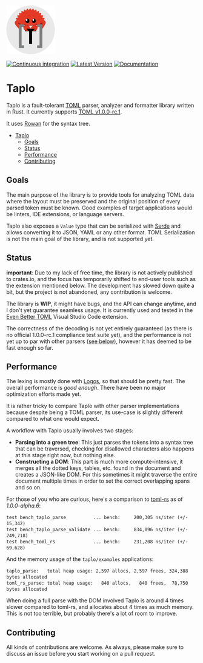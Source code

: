 <div style="text-align:left"><img src="taplo-icon.png" width="128"></div>

[![Continuous integration](https://github.com/tamasfe/taplo/workflows/Continuous%20integration/badge.svg)](https://github.com/tamasfe/taplo/actions?query=workflow%3A%22Continuous+integration%22)
[![Latest Version](https://img.shields.io/crates/v/taplo.svg)](https://crates.io/crates/taplo)
[![Documentation](https://docs.rs/taplo/badge.svg)](https://docs.rs/taplo)

# Taplo

Taplo is a fault-tolerant [TOML](https://github.com/toml-lang/toml) parser, analyzer and formatter library written in Rust. It currently supports [TOML v1.0.0-rc.1](https://github.com/toml-lang/toml/blob/master/versions/en/toml-v1.0.0-rc.1.md).

It uses [Rowan](https://github.com/rust-analyzer/rowan) for the syntax tree.

- [Taplo](#taplo)
  - [Goals](#goals)
  - [Status](#status)
  - [Performance](#performance)
  - [Contributing](#contributing)

## Goals

The main purpose of the library is to provide tools for analyzing TOML data where the layout must be preserved and the original position of every parsed token must be known. Good examples of target applications would be linters, IDE extensions, or language servers.

Taplo also exposes a `Value` type that can be serialized with [Serde](https://github.com/serde-rs/serde) and allows converting it to JSON, YAML or any other format. TOML Serialization is not the main goal of the library, and is not supported yet.

## Status

**important**: Due to my lack of free time, the library is not actively published to crates.io, and the focus has temporarily shifted to end-user tools such as the extension mentioned below. The development has slowed down quite a bit, but the project is not abandoned, any contribution is welcome.

The library is **WIP**, it might have bugs, and the API can change anytime, and I don't yet guarantee seamless usage. It is currently used and tested in the [Even Better TOML](https://marketplace.visualstudio.com/items?itemName=tamasfe.even-better-toml) Visual Studio Code extension.

The correctness of the decoding is not yet entirely guaranteed (as there is no official 1.0.0-rc.1 compliance test suite yet), and the performance is not yet up to par with other parsers ([see below](#performance)), however it has deemed to be fast enough so far.

## Performance

The lexing is mostly done with [Logos](https://github.com/maciejhirsz/logos), so that should be pretty fast. The overall performance is _good enough_. There have been no major optimization efforts made yet.

It is rather tricky to compare Taplo with other parser implementations because despite being a TOML parser, its use-case is slightly different compared to what one would expect.

A workflow with Taplo usually involves two stages:
- **Parsing into a green tree**: This just parses the tokens into a syntax tree that can be traversed, checking for disallowed characters also happens at this stage right now, but nothing else.
- **Constructing a DOM**: This part is much more compute-intensive, it merges all the dotted keys, tables, etc. found in the document and creates a JSON-like DOM. For this sometimes it might traverse the entire document multiple times in order to set the correct overlapping spans and so on.

For those of you who are curious, here's a comparison to [toml-rs](https://github.com/alexcrichton/toml-rs) as of *1.0.0-alpha.6*:

```
test bench_taplo_parse          ... bench:     200,305 ns/iter (+/- 15,342)
test bench_taplo_parse_validate ... bench:     834,096 ns/iter (+/- 249,718)
test bench_toml_rs              ... bench:     231,208 ns/iter (+/- 69,628)
```

And the memory usage of the `taplo/examples` applications:

```
taplo_parse:   total heap usage: 2,597 allocs, 2,597 frees, 324,388 bytes allocated
toml_rs_parse: total heap usage:   840 allocs,   840 frees,  78,750 bytes allocated
```

When doing a full parse with the DOM involved Taplo is around 4 times slower compared to toml-rs, and allocates about 4 times as much memory.
This is not too terrible, but probably there's a lot of room to improve.

## Contributing

All kinds of contributions are welcome. As always, please make sure to discuss an issue before you start working on a pull request.
